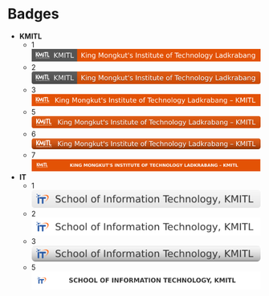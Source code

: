 # Badges
+ **KMITL**
  + 1 [![b](./KMITL-1.svg)](#)
  + 2 [![b](./KMITL-2.svg)](#)
  + 3 [![b](./KMITL-3.svg)](#)
  + 5 [![b](./KMITL-5.svg)](#)
  + 6 [![b](./KMITL-6.svg)](#)
  + 7 [![b](./KMITL-7.svg)](#)
+ **IT**
  + 1 [![b](./IT-1.svg)](#)
  + 2 [![b](./IT-2.svg)](#)
  + 3 [![b](./IT-3.svg)](#)
  + 5 [![b](./IT-5.svg)](#)
